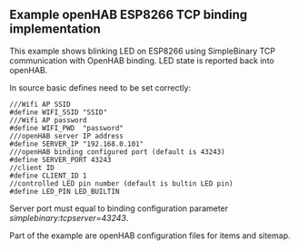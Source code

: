 ## Example openHAB ESP8266 TCP binding implementation

This example shows blinking LED on ESP8266 using SimpleBinary TCP communication with OpenHAB binding. LED state is reported back into openHAB.

In source basic defines need to be set correctly:

    ///Wifi AP SSID
    #define WIFI_SSID "SSID"
    ///Wifi AP password
    #define WIFI_PWD  "password"
    ///openHAB server IP address
    #define SERVER_IP "192.168.0.101"
    ///openHAB binding configured port (default is 43243)
    #define SERVER_PORT 43243
    //client ID
    #define CLIENT_ID 1
    //controlled LED pin number (default is bultin LED pin)
    #define LED_PIN LED_BUILTIN
    
Server port must equal to binding configuration parameter *simplebinary:tcpserver=43243*.

Part of the example are openHAB configuration files for items and sitemap.
